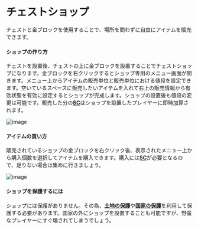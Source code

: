 # チェストショップ
チェストと金ブロックを使用することで、場所を問わずに自由にアイテムを販売できます。

#### ショップの作り方
チェストを設置後、チェストの上に金ブロックを設置することでチェストショップになります。金ブロックを右クリックするとショップ専用のメニュー画面が開きます。メニュー上からアイテムの販売単位と販売単位における値段を設定できます。空いているスペースに販売したいアイテムを入れて右上の販売情報から有効状態を有効に設定するとショップが完成します。ショップの設置後も値段の変更は可能です。販売した分の[**SC**](/guide/currency)はショップを設置したプレイヤーに即時加算されます。

![image](https://user-images.githubusercontent.com/80201746/178739117-1e7879aa-bac3-4bd1-ae63-b406d1cf82b5.png)

#### アイテムの買い方
販売されているショップの金ブロックを右クリック後、表示されたメニュー上から購入個数を選択してアイテムを購入できます。購入には[**SC**](/guide/currency)が必要となるので、足りない場合は集めに行きましょう。　　

![image](https://user-images.githubusercontent.com/80201746/178738964-58896f9a-fe39-485a-80f6-7f68ddb645e4.png)

#### ショップを保護するには
ショップには保護がありません。その為、[**土地の保護**](/guide/houseprotect)や[**国家の保護**](/guide/nation)を利用して保護する必要があります。国家の外にショップを設置することも可能ですが、野蛮なプレイヤーにすぐ壊されてしまうでしょう。
